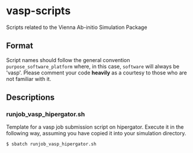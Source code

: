 # vasp-scripts
Scripts related to the Vienna Ab-initio Simulation Package

## Format
Script names should follow the general convention `purpose_software_platform` where, in this case, `software` will always be 'vasp'. Please comment your code __heavily__ as a courtesy to those who are not familiar with it.

## Descriptions

### runjob_vasp_hipergator.sh
Template for a vasp job submission script on hipergator. Execute it in the following way, assuming you have copied it into your simulation directory. 
```
$ sbatch runjob_vasp_hipergator.sh
```

